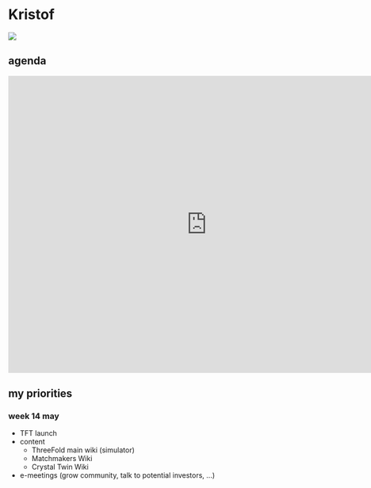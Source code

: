 # Kristof

![](https://www.incubaid.com/assets/images/egypte-veda-243-van-577-902x564.jpg)


## agenda

<iframe src="https://calendar.google.com/calendar/embed?src=kristof%40incubaid.com&ctz=Europe%2FBrussels" style="border: 0" width="800" height="600" frameborder="0" scrolling="no"></iframe>

## my priorities

### week 14 may

- TFT launch
- content
    - ThreeFold main wiki (simulator)
    - Matchmakers Wiki
    - Crystal Twin Wiki
- e-meetings (grow community, talk to potential investors, ...)

